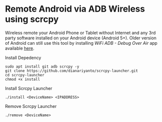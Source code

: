 # Remote Android via ADB Wireless using scrcpy
Wireless remote your Android Phone or Tablet without Internet and any 3rd party software installed on your Android device (Android 5+). Older version of Android can still use this tool by installing *WiFi ADB - Debug Over Air* app available [here](https://play.google.com/store/apps/details?id=com.ttxapps.wifiadb). 

Install Depedency

```shell
sudo apt install git adb scrcpy -y
git clone https://github.com/dianariyanto/scrcpy-launcher.git
cd scrcpy-launcher
chmod +x install
```
Install Scrcpy Launcher
```shell
./install <DeviceName> <IPADDRESS>
```
Remove Scrcpy Launcher
```shell
./remove <DeviceName>
```